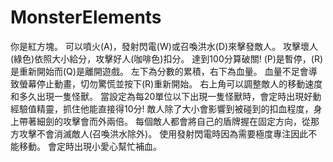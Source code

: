 # MonsterElements
你是紅方塊。
可以噴火(A)，發射閃電(W)或召喚洪水(D)來擊發敵人。
攻擊壞人(綠色)依照大小給分，攻擊好人(咖啡色)扣分。
達到100分算破關!
(P)是暫停，(R)是重新開始而(Q)是離開遊戲。
左下為分數的累積，右下為血量。
血量不足會導致螢幕停止動畫，切勿驚慌並按下(R)重新開始。
右上角可以調整敵人的移動速度和多久出現一隻怪獸。
當設定為每20單位以下出現一隻怪獸時，會定時出現好動經驗值精靈，抓住他能直接得10分!
敵人除了大小會影響到被碰到的扣血程度，身上帶著細劍的攻擊會而外兩倍。
每個敵人都會將自己的盾牌握在固定方向，從那方攻擊不會消滅敵人(召喚洪水除外)。
使用發射閃電時因為需要極度專注因此不能移動。
會定時出現小愛心幫忙補血。
